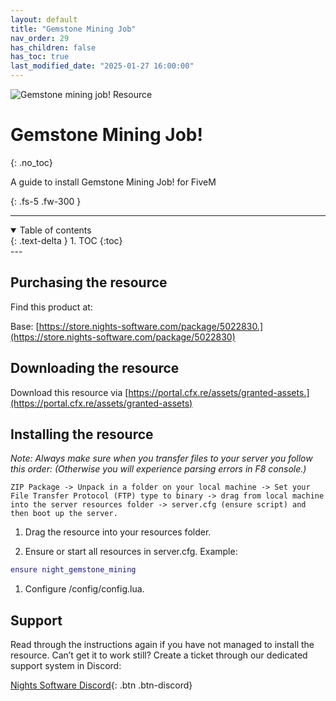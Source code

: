 ```yaml
---
layout: default
title: "Gemstone Mining Job"
nav_order: 29
has_children: false
has_toc: true
last_modified_date: "2025-01-27 16:00:00"
---
```


<img class="cover-img" src="/assets/img/gemstoneMining.png" alt="Gemstone mining job! Resource" draggable="false">

# Gemstone Mining Job!
{: .no_toc}

A guide to install Gemstone Mining Job! for FiveM

{: .fs-5 .fw-300 }

---
<details open markdown="block">
  <summary>
    Table of contents
  </summary>
  {: .text-delta }
1. TOC
{:toc}
</details>
---

## Purchasing the resource

Find this product at:

Base: [https://store.nights-software.com/package/5022830.](https://store.nights-software.com/package/5022830)

## Downloading the resource

Download this resource via [https://portal.cfx.re/assets/granted-assets.](https://portal.cfx.re/assets/granted-assets)

## Installing the resource

*Note: Always make sure when you transfer files to your server you follow this order: (Otherwise you will experience parsing errors in F8 console.)*

```
ZIP Package -> Unpack in a folder on your local machine -> Set your File Transfer Protocol (FTP) type to binary -> drag from local machine into the server resources folder -> server.cfg (ensure script) and then boot up the server.
```

1. Drag the resource into your resources folder.

1. Ensure or start all resources in server.cfg. Example:
```lua
ensure night_gemstone_mining
```

1. Configure /config/config.lua.

## Support

Read through the instructions again if you have not managed to install the resource. Can’t get it to work still? Create a ticket through our dedicated support system in Discord:

[Nights Software Discord](https://discord.nights-software.com){: .btn .btn-discord}
